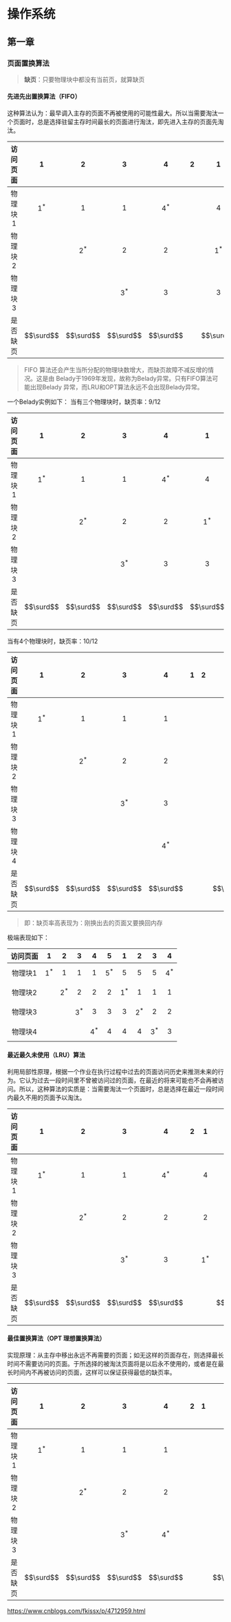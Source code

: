 # 操作系统

## 第一章

### 页面置换算法
> **缺页**：只要物理块中都没有当前页，就算缺页

#### 先进先出置换算法（FIFO）
这种算法认为：最早调入主存的页面不再被使用的可能性最大。所以当需要淘汰一个页面时，总是选择驻留主存时间最长的页面进行淘汰，即先进入主存的页面先淘汰。

|访问页面 | 1 | 2 | 3 | 4 | 2 | 1 | 5 | 2 | 1 |
|:-: | :-: | :-: | :-: | :-: | :-: | :-: | :-:| :-: | :-:|
|物理块1 | $$1^*$$ | 1 | 1 | $$4^*$$ |  | 4 | 4 | $$2^*$$ | |
|物理块2 |  | $$2^*$$ | 2 | 2 |  | $$1^*$$ | 1 | 1| |
|物理块3 |  |  | $$3^*$$ | 3 |  | 3 | $$5^*$$ | 5 |  |
|是否缺页 | $$\surd$$  | $$\surd$$ | $$\surd$$ | $$\surd$$ |  | $$\surd$$ | $$\surd$$ | $$\surd$$ |  | |

> FIFO 算法还会产生当所分配的物理块数增大，而缺页故障不减反增的情况。这是由 Belady于1969年发现，故称为Belady异常。只有FIFO算法可能出现Belady 异常，而LRU和OPT算法永远不会出现Belady异常。

一个Belady实例如下：
当有三个物理块时，缺页率：9/12

|访问页面 | 1 | 2 | 3 | 4 | 1 | 2 | 5 | 1 | 2 | 3 | 4 | 5|
|:-: | :-: | :-: | :-: | :-: | :-: | :-: | :-:| :-: | :-:|:-:| :-: | :-:|
|物理块1| $$1^*$$  | 1  | 1  |  $$4^*$$ | 4  | 4  | $$5^*$$  |   |   |  5 | 5  |   |
|物理块2|   | $$2^*$$  |2   | 2  | $$1^*$$  | 1  | 1  |   |   | $$3^*$$  |  3 |   |
|物理块3|   |   | $$3^*$$  | 3  | 3  | $$2^*$$  | 2  |   |   | 2  | $$4^*$$  |   |
|是否缺页|  $$\surd$$ | $$\surd$$  | $$\surd$$  |  $$\surd$$ |  $$\surd$$ |  $$\surd$$ | $$\surd$$| | |$$\surd$$   |$$\surd$$   |   | |

当有4个物理块时，缺页率：10/12

|访问页面 | 1 | 2 | 3 | 4 | 1 | 2 | 5 | 1 | 2 | 3 | 4 | 5|
|:-: | :-: | :-: | :-: | :-: | :-: | :-: | :-:| :-: | :-:|:-:| :-: | :-:|
|物理块1| $$1^*$$  | 1  |  1 | 1  |   |   |  $$5^*$$ | 5  |  5 | 5  |  $$4^*$$ | 4  |
|物理块2|   |$$2^*$$   |2   |2   |   |   |2   |$$1^*$$   |1   |1   |1   | $$5^*$$  |
|物理块3|   |   |$$3^*$$   |3   |   |   | 3  |3   |$$2^*$$   | 2  | 2  | 2  |
|物理块4|   |   |   | $$4^*$$  |   |   | 4  |  4 | 4  | $$3^*$$  |3   |3   |
|是否缺页 | $$\surd$$  | $$\surd$$  | $$\surd$$  |  $$\surd$$ | | | $$\surd$$  | $$\surd$$  | $$\surd$$  | $$\surd$$  | $$\surd$$  | $$\surd$$  |



>即：缺页率高表现为：刚换出去的页面又要换回内存

极端表现如下：

|访问页面 | 1 | 2 | 3 | 4 | 5 | 1 | 2 | 3 | 4 |
|:-: | :-: | :-: | :-: | :-: | :-: | :-: | :-:| :-: | :-:|
|物理块1| $$1^*$$  |  1 |  1 | 1  | $$5^*$$  | 5  | 5  | 5  | $$4^*$$  |
|物理块2|   | $$2^*$$  | 2  | 2  | 2  | $$1^*$$  | 1  | 1  | 1  |
|物理块3|   |   | $$3^*$$  |3   | 3  | 3  | $$2^*$$  | 2|2|
|物理块4 |   |   |   | $$4^*$$  | 4  | 4  | 4  | $$3^*$$   |3|


#### 最近最久未使用（LRU）算法
利用局部性原理，根据一个作业在执行过程中过去的页面访问历史来推测未来的行为。它认为过去一段时间里不曾被访问过的页面，在最近的将来可能也不会再被访问。所以，这种算法的实质是：当需要淘汰一个页面时，总是选择在最近一段时间内最久不用的页面予以淘汰。

|访问页面 | 1 | 2 | 3 | 4 | 2 | 1 | 5 | 2 | 1 |
|:-: | :-: | :-: | :-: | :-: | :-: | :-: | :-:| :-: | :-:|
|物理块1|$$1^*$$   | 1  |1   | $$4^*$$ | | 4  | $$5^*$$  | |   |
|物理块2|   | $$2^*$$  |2   |2   |   |2   |2|   |   |
|物理块3|   |   |$$3^*$$|3   |   |$$1^*$$ |1|   |   |
|是否缺页| $$\surd$$|$$\surd$$|$$\surd$$|$$\surd$$|   |   |   $$\surd$$|$$\surd$$|   | |


#### 最佳置换算法（OPT 理想置换算法）
实现原理：从主存中移出永远不再需要的页面；如无这样的页面存在，则选择最长时间不需要访问的页面。于所选择的被淘汰页面将是以后永不使用的，或者是在最长时间内不再被访问的页面，这样可以保证获得最低的缺页率。

|访问页面 | 1 | 2 | 3 | 4 | 2 | 1 | 5 | 2 | 1 |
|:-: | :-: | :-: | :-: | :-: | :-: | :-: | :-:| :-: | :-:|
|物理块1|$$1^*$$|1|1|1|   |   |1|   |   |
|物理块2|   |$$2^*$$|2   |2 |   |   |2| |   |
|物理块3|   |   |$$3^*$$|$$4^*$$|   |   |$$5^*$$|   |   |
|是否缺页| $$\surd$$  | $$\surd$$  | $$\surd$$  | $$\surd$$  || |$$\surd$$ | |  | |



https://www.cnblogs.com/fkissx/p/4712959.html
